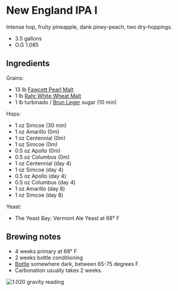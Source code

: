 # New England IPA I

Intense hop, fruity pineapple, dank piney-peach, two dry-hoppings.

* 3.5 gallons
* O.G 1.085

## Ingredients

Grains:

* 13 lb [Fawcett Pearl Malt][fawcett]
* 1 lb [Rahr White Wheat Malt][rahr]
* 1 lb turbinado / [Brun Leger][sugar] sugar (10 min)

[fawcett]: http://www.northernbrewer.com/thomas-fawcett-and-sons-pearl-malt
[rahr]: http://www.northernbrewer.com/rahr-white-wheat-malt
[sugar]: http://www.northernbrewer.com/brun-leger-soft-candi-sugar-1-lb

Hops:

* 1 oz Simcoe (30 min)
* 1 oz Amarillo (0m)
* 1 oz Centennial (0m)
* 1 oz Simcoe (0m)
* 0.5 oz Apollo (0m)
* 0.5 oz Columbus (0m)
* 1 oz Centennial (day 4)
* 1 oz Simcoe (day 4)
* 0.5 oz Apollo (day 4)
* 0.5 oz Columbus (day 4)
* 1 oz Amarillo (day 8)
* 1 oz Simcoe (day 8)

Yeast:

* The Yeast Bay: Vermont Ale Yeast at 68° F

## Brewing notes

* 4 weeks primary at 68° F
* 2 weeks bottle conditioning
* [Bottle] somewhere dark, between 65-75 degrees F.
* Carbonation usually takes 2 weeks.

[Bottle]: ../procedures.md#bottle

![1.020 gravity reading](https://cloud.githubusercontent.com/assets/198/18817272/81f5aaf2-8311-11e6-839d-9ff2c0b3b9aa.JPG)
